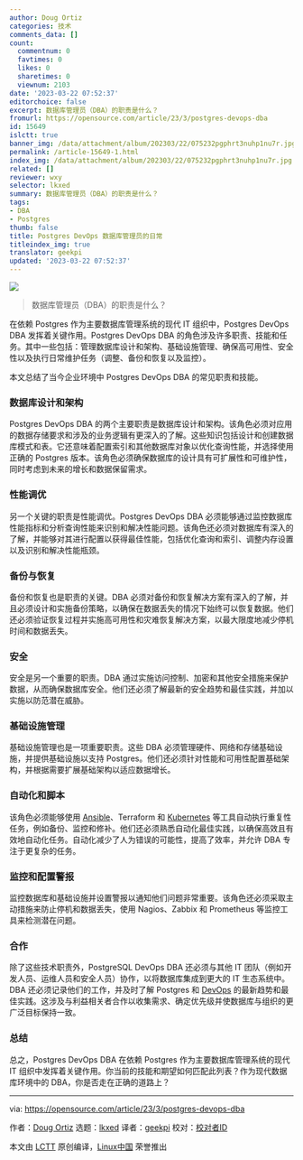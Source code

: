 ```yaml
---
author: Doug Ortiz
categories: 技术
comments_data: []
count:
  commentnum: 0
  favtimes: 0
  likes: 0
  sharetimes: 0
  viewnum: 2103
date: '2023-03-22 07:52:37'
editorchoice: false
excerpt: 数据库管理员（DBA）的职责是什么？
fromurl: https://opensource.com/article/23/3/postgres-devops-dba
id: 15649
islctt: true
banner_img: /data/attachment/album/202303/22/075232pgphrt3nuhp1nu7r.jpg
permalink: /article-15649-1.html
index_img: /data/attachment/album/202303/22/075232pgphrt3nuhp1nu7r.jpg.thumb.jpg
related: []
reviewer: wxy
selector: lkxed
summary: 数据库管理员（DBA）的职责是什么？
tags:
- DBA
- Postgres
thumb: false
title: Postgres DevOps 数据库管理员的日常
titleindex_img: true
translator: geekpi
updated: '2023-03-22 07:52:37'
---
```


![](/data/attachment/album/202303/22/075232pgphrt3nuhp1nu7r.jpg)



> 
> 数据库管理员（DBA）的职责是什么？
> 
> 
> 


在依赖 Postgres 作为主要数据库管理系统的现代 IT 组织中，Postgres DevOps DBA 发挥着关键作用。Postgres DevOps DBA 的角色涉及许多职责、技能和任务。其中一些包括：管理数据库设计和架构、基础设施管理、确保高可用性、安全性以及执行日常维护任务（调整、备份和恢复以及监控）。


本文总结了当今企业环境中 Postgres DevOps DBA 的常见职责和技能。


### 数据库设计和架构


Postgres DevOps DBA 的两个主要职责是数据库设计和架构。该角色必须对应用的数据存储要求和涉及的业务逻辑有更深入的了解。这些知识包括设计和创建数据库模式和表。它还意味着配置索引和其他数据库对象以优化查询性能，并选择使用正确的 Postgres 版本。该角色必须确保数据库的设计具有可扩展性和可维护性，同时考虑到未来的增长和数据保留需求。


### 性能调优


另一个关键的职责是性能调优。Postgres DevOps DBA 必须能够通过监控数据库性能指标和分析查询性能来识别和解决性能问题。该角色还必须对数据库有深入的了解，并能够对其进行配置以获得最佳性能，包括优化查询和索引、调整内存设置以及识别和解决性能瓶颈。


### 备份与恢复


备份和恢复也是职责的关键。DBA 必须对备份和恢复解决方案有深入的了解，并且必须设计和实施备份策略，以确保在数据丢失的情况下始终可以恢复数据。他们还必须验证恢复过程并实施高可用性和灾难恢复解决方案，以最大限度地减少停机时间和数据丢失。


### 安全


安全是另一个重要的职责。DBA 通过实施访问控制、加密和其他安全措施来保护数据，从而确保数据库安全。他们还必须了解最新的安全趋势和最佳实践，并加以实施以防范潜在威胁。


### 基础设施管理


基础设施管理也是一项重要职责。这些 DBA 必须管理硬件、网络和存储基础设施，并提供基础设施以支持 Postgres。他们还必须针对性能和可用性配置基础架构，并根据需要扩展基础架构以适应数据增长。


### 自动化和脚本


该角色必须能够使用 [Ansible](https://opensource.com/article/19/2/quickstart-guide-ansible)、Terraform 和 [Kubernetes](https://www.redhat.com/en/toindex_imgs/containers/what-is-kubernetes?intcmp=7013a000002qLH8AAM) 等工具自动执行重复性任务，例如备份、监控和修补。他们还必须熟悉自动化最佳实践，以确保高效且有效地自动化任务。自动化减少了人为错误的可能性，提高了效率，并允许 DBA 专注于更复杂的任务。


### 监控和配置警报


监控数据库和基础设施并设置警报以通知他们问题非常重要。该角色还必须采取主动措施来防止停机和数据丢失，使用 Nagios、Zabbix 和 Prometheus 等监控工具来检测潜在问题。


### 合作


除了这些技术职责外，PostgreSQL DevOps DBA 还必须与其他 IT 团队（例如开发人员、运维人员和安全人员）协作，以将数据库集成到更大的 IT 生态系统中。DBA 还必须记录他们的工作，并及时了解 Postgres 和 [DevOps](https://opensource.com/article/20/12/remote-devops) 的最新趋势和最佳实践。这涉及与利益相关者合作以收集需求、确定优先级并使数据库与组织的更广泛目标保持一致。


### 总结


总之，Postgres DevOps DBA 在依赖 Postgres 作为主要数据库管理系统的现代 IT 组织中发挥着关键作用。你当前的技能和期望如何匹配此列表？作为现代数据库环境中的 DBA，你是否走在正确的道路上？




---


via: <https://opensource.com/article/23/3/postgres-devops-dba>


作者：[Doug Ortiz](https://opensource.com/users/dougortiz) 选题：[lkxed](https://github.com/lkxed/) 译者：[geekpi](https://github.com/geekpi) 校对：[校对者ID](https://github.com/%E6%A0%A1%E5%AF%B9%E8%80%85ID)


本文由 [LCTT](https://github.com/LCTT/TranslateProject) 原创编译，[Linux中国](https://linux.cn/) 荣誉推出